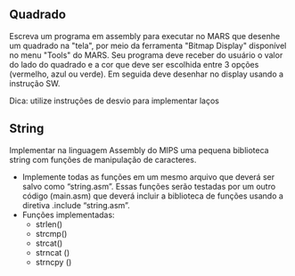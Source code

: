 ## Quadrado
Escreva um programa em assembly para executar no MARS que desenhe um quadrado na "tela", por meio da ferramenta "Bitmap Display" disponível no menu "Tools" do MARS. Seu programa deve receber do usuário o valor do lado do quadrado e a cor que deve ser escolhida entre 3 opções (vermelho, azul ou verde). Em seguida deve desenhar no display usando a instrução SW.

Dica: utilize instruções de desvio para implementar laços

## String
Implementar na linguagem Assembly do MIPS uma pequena biblioteca string com funções de manipulação de caracteres. 
- Implemente todas as funções em um mesmo arquivo que deverá ser salvo como “string.asm”. Essas funções serão testadas por um outro código (main.asm) que deverá incluir a biblioteca de funções usando a diretiva .include “string.asm”.
- Funções implementadas: 
    - strlen()
    - strcmp()
    - strcat()
    - strncat ()
    - strncpy ()